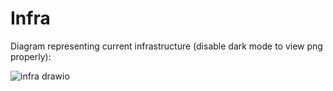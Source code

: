 # Infra

Diagram representing current infrastructure (disable dark mode to view png properly):

![infra drawio](https://github.com/Aniganesh/indic-games-documentation/assets/47713754/4d298356-dfbc-429f-92cd-d6d8882c2b99)

